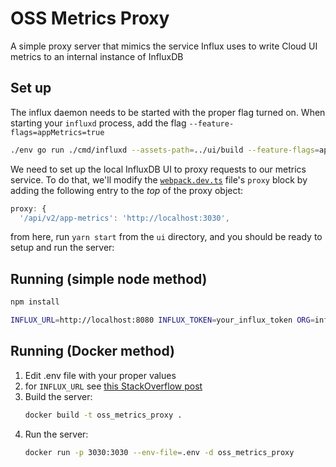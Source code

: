 # OSS Metrics Proxy
A simple proxy server that mimics the service Influx uses to write Cloud UI metrics to an internal instance of InfluxDB

## Set up
The influx daemon needs to be started with the proper flag turned on. When starting your `influxd` process, add the flag `--feature-flags=appMetrics=true`

```sh
./env go run ./cmd/influxd --assets-path=../ui/build --feature-flags=appMetrics=true
```

We need to set up the local InfluxDB UI to proxy requests to our metrics service. To do that, we'll modify the [`webpack.dev.ts`](https://github.com/influxdata/ui/blob/3263d9fb0836e0f169a3a316f3b7dd46f3bddbba/webpack.dev.ts#L28) file's `proxy` block by adding the following entry to the *top* of the proxy object:

```ts
proxy: {
  '/api/v2/app-metrics': 'http://localhost:3030',
```

from here, run `yarn start` from the `ui` directory, and you should be ready to setup and run the server:

## Running (simple node method)
```sh
npm install

INFLUX_URL=http://localhost:8080 INFLUX_TOKEN=your_influx_token ORG=influx BUCKET=defbuck node index.js
```

## Running (Docker method)

1. Edit .env file with your proper values
  1. for `INFLUX_URL` see [this StackOverflow post](https://stackoverflow.com/a/31328031/92446)
1. Build the server:
   ```sh
   docker build -t oss_metrics_proxy .
   ```
1. Run the server:
   ```sh
   docker run -p 3030:3030 --env-file=.env -d oss_metrics_proxy
   ```
